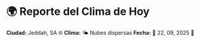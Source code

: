 # 🌍 Reporte del Clima de Hoy

**Ciudad:** Jeddah, SA 🌐
**Clima:** 🌤️ Nubes dispersas
**Fecha:** 📅 22, 09, 2025 🚀
